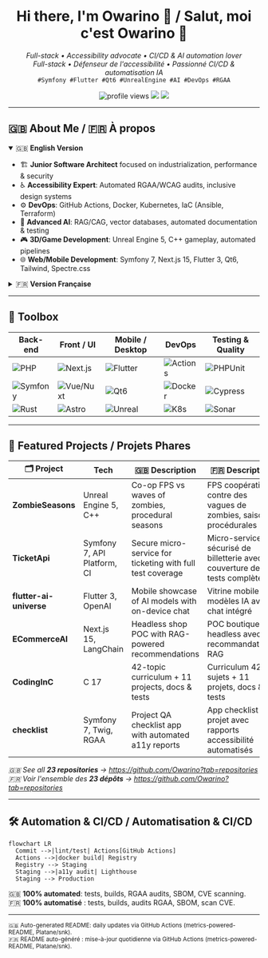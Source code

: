 <!-- =========================== HEADER =========================== -->
<h1 align="center">Hi there, I'm Owarino 👋 / Salut, moi c'est Owarino 👋</h1>
<p align="center">
  <em>Full-stack • Accessibility advocate • CI/CD & AI automation lover</em><br/>
  <em>Full-stack • Défenseur de l'accessibilité • Passionné CI/CD & automatisation IA</em><br/>
  <code>#Symfony #Flutter #Qt6 #UnrealEngine #AI #DevOps #RGAA</code>
</p>
<p align="center">
  <img src="https://komarev.com/ghpvc/?username=Owarino&style=for-the-badge" alt="profile views"/>
  <img src="https://img.shields.io/badge/Code%20Quality-RGAA%204%20AA-blue?style=for-the-badge"/>
  <img src="https://img.shields.io/badge/CI/CD-GitHub_Actions-2088FF?style=for-the-badge&logo=github-actions&logoColor=white"/>
</p>

---

## 🇬🇧 About Me / 🇫🇷 À propos

<details open>
<summary>🇬🇧 <strong>English Version</strong></summary>

- 🏗️ **Junior Software Architect** focused on industrialization, performance & security  
- ♿ **Accessibility Expert**: Automated RGAA/WCAG audits, inclusive design systems  
- ⚙️ **DevOps**: GitHub Actions, Docker, Kubernetes, IaC (Ansible, Terraform)  
- 🤖 **Advanced AI**: RAG/CAG, vector databases, automated documentation & testing  
- 🎮 **3D/Game Development**: Unreal Engine 5, C++ gameplay, automated pipelines  
- 🌐 **Web/Mobile Development**: Symfony 7, Next.js 15, Flutter 3, Qt6, Tailwind, Spectre.css  

</details>

<details>
<summary>🇫🇷 <strong>Version Française</strong></summary>

- 🏗️ **Architecte logiciel junior** orienté industrialisation, performance & sécurité  
- ♿ **Expert Accessibilité** : audits RGAA/WCAG automatisés, design system inclusif  
- ⚙️ **DevOps** : GitHub Actions, Docker, Kubernetes, IaC (Ansible, Terraform)  
- 🤖 **IA avancée** : RAG/CAG, vector DB, génération de doc & tests automatisés  
- 🎮 **Développement 3D/Jeux** : Unreal Engine 5, C++ gameplay, pipelines automatisés  
- 🌐 **Développement Web/Mobile** : Symfony 7, Next.js 15, Flutter 3, Qt6, Tailwind, Spectre.css  

</details>

---

## 🧰 Toolbox

| Back-end | Front / UI | Mobile / Desktop | DevOps | Testing & Quality |
|----------|------------|------------------|--------|-------------------|
| ![PHP](https://img.shields.io/badge/PHP-8.3-777BB4?logo=php&style=flat)|![Next.js](https://img.shields.io/badge/Next.js-15-000?logo=nextdotjs&style=flat)|![Flutter](https://img.shields.io/badge/Flutter-3-02569B?logo=flutter&style=flat)|![Actions](https://img.shields.io/badge/GitHub_Actions-2088FF?logo=githubactions&style=flat)|![PHPUnit](https://img.shields.io/badge/PHPUnit-2d2d2d?logo=php&style=flat)|
| ![Symfony](https://img.shields.io/badge/Symfony-7-black?logo=symfony&style=flat)|![Vue/Nuxt](https://img.shields.io/badge/Nuxt-3-00C58E?logo=nuxtdotjs&style=flat)|![Qt6](https://img.shields.io/badge/Qt-6-41CD52?logo=qt&style=flat)|![Docker](https://img.shields.io/badge/Docker-2496ED?logo=docker&style=flat)|![Cypress](https://img.shields.io/badge/Cypress-17202C?logo=cypress&style=flat)|
| ![Rust](https://img.shields.io/badge/Rust-000?logo=rust&style=flat)|![Astro](https://img.shields.io/badge/Astro-FF5D01?logo=astro&style=flat)|![Unreal](https://img.shields.io/badge/Unreal_Engine_5-313131?logo=unrealengine&style=flat)|![K8s](https://img.shields.io/badge/Kubernetes-326CE5?logo=kubernetes&style=flat)|![Sonar](https://img.shields.io/badge/SonarQube-4E9BCD?logo=sonarqube&style=flat)|

---

## 🚀 Featured Projects / Projets Phares

| 🗂️ Project | Tech | 🇬🇧 Description | 🇫🇷 Description |
|-----------|------|-----------------|------------------|
| **ZombieSeasons** | Unreal Engine 5, C++ | Co-op FPS vs waves of zombies, procedural seasons | FPS coopératif contre des vagues de zombies, saisons procédurales |
| **TicketApi** | Symfony 7, API Platform, CI | Secure micro-service for ticketing with full test coverage | Micro-service sécurisé de billetterie avec couverture de tests complète |
| **flutter-ai-universe** | Flutter 3, OpenAI | Mobile showcase of AI models with on-device chat | Vitrine mobile de modèles IA avec chat intégré |
| **ECommerceAI** | Next.js 15, LangChain | Headless shop POC with RAG-powered recommendations | POC boutique headless avec recommandations RAG |
| **CodingInC** | C 17 | 42-topic curriculum + 11 projects, docs & tests | Curriculum 42 sujets + 11 projets, docs & tests |
| **checklist** | Symfony 7, Twig, RGAA  | Project QA checklist app with automated a11y reports | App checklist QA projet avec rapports accessibilité automatisés |

*🇬🇧 See all **23 repositories** → <https://github.com/Owarino?tab=repositories>*  
*🇫🇷 Voir l'ensemble des **23 dépôts** → <https://github.com/Owarino?tab=repositories>*

---

## 🛠️ Automation & CI/CD / Automatisation & CI/CD

```mermaid
flowchart LR
  Commit -->|lint/test| Actions[GitHub Actions]
  Actions -->|docker build| Registry
  Registry --> Staging
  Staging -->|a11y audit| Lighthouse
  Staging --> Production
```

🇬🇧 **100% automated**: tests, builds, RGAA audits, SBOM, CVE scanning.  
🇫🇷 **100% automatisé** : tests, builds, audits RGAA, SBOM, scan CVE.

---

<sub>🇬🇧 Auto-generated README: daily updates via GitHub Actions (metrics-powered-README, Platane/snk).</sub>  
<sub>🇫🇷 README auto-généré : mise-à-jour quotidienne via GitHub Actions (metrics-powered-README, Platane/snk).</sub>
